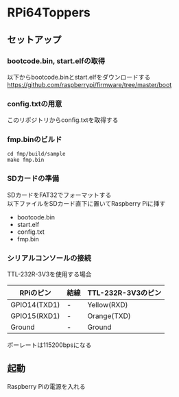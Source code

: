# RPi64Toppers

## セットアップ

### bootcode.bin, start.elfの取得

以下からbootcode.binとstart.elfをダウンロードする  
https://github.com/raspberrypi/firmware/tree/master/boot

### config.txtの用意

このリポジトリからconfig.txtを取得する

### fmp.binのビルド

```
cd fmp/build/sample
make fmp.bin
```

### SDカードの準備

SDカードをFAT32でフォーマットする  
以下ファイルをSDカード直下に置いてRaspberry Piに挿す

 - bootcode.bin
 - start.elf
 - config.txt
 - fmp.bin

### シリアルコンソールの接続

TTL-232R-3V3を使用する場合

RPiのピン | 結線 | TTL-232R-3V3のピン
---|---|---
GPIO14(TXD1) | - | Yellow(RXD)
GPIO15(RXD1) | - | Orange(TXD)
Ground | - | Ground |

ボーレートは115200bpsになる

## 起動

Raspberry Piの電源を入れる

